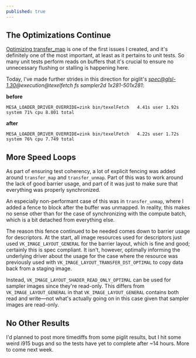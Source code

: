 ```yaml
---
published: true
---
```

## The Optimizations Continue
[Optimizing transfer_map](https://gitlab.freedesktop.org/mesa/mesa/-/issues/2966) is one of the first issues I created, and it's definitely one of the most important, at least as it pertains to unit tests. So many unit tests perform reads on buffers that it's crucial to ensure no unnecessary flushing or stalling is happening here.

Today, I've made further strides in this direction for piglit's *spec@glsl-1.30@execution@texelfetch fs sampler2d 1x281-501x281*:

**before**

`MESA_LOADER_DRIVER_OVERRIDE=zink bin/texelFetch   4.41s user 1.92s system 71% cpu 8.801 total`

**after**

`MESA_LOADER_DRIVER_OVERRIDE=zink bin/texelFetch   4.22s user 1.72s system 76% cpu 7.749 total`

## More Speed Loops
As part of ensuring test coherency, a lot of explicit fencing was added around `transfer_map` and `transfer_unmap`. Part of this was to work around the lack of good barrier usage, and part of it was just to make sure that everything was properly synchronized.

An especially non-performant case of this was in `transfer_unmap`, where I added a fence to block after the buffer was unmapped. In reality, this makes no sense other than for the case of synchronizing with the compute batch, which is a bit detached from everything else.

The reason this fence continued to be needed comes down to barrier usage for descriptors. At the start, all image resources used for descriptors just used `VK_IMAGE_LAYOUT_GENERAL` for the barrier layout, which is fine and good; certainly this is spec compliant. It isn't, however, optimally informing the underlying driver about the usage for the case where the resource was previously used with `VK_IMAGE_LAYOUT_TRANSFER_DST_OPTIMAL` to copy data back from a staging image.

Instead, `VK_IMAGE_LAYOUT_SHADER_READ_ONLY_OPTIMAL` can be used for sampler images since they're read-only. This differs from `VK_IMAGE_LAYOUT_GENERAL` in that `VK_IMAGE_LAYOUT_GENERAL` contains both read and write—not what's actually going on in this case given that sampler images are read-only.

## No Other Results
I'd planned to post more timediffs from some piglit results, but I hit some weird i915 bugs and so the tests have yet to complete after ~14 hours. More to come next week.
